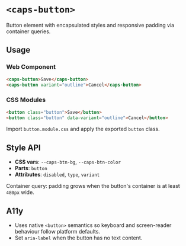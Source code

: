# `<caps-button>`

Button element with encapsulated styles and responsive padding via container queries.

## Usage

### Web Component

```html
<caps-button>Save</caps-button>
<caps-button variant="outline">Cancel</caps-button>
```

### CSS Modules

```html
<button class="button">Save</button>
<button class="button" data-variant="outline">Cancel</button>
```

Import `button.module.css` and apply the exported `button` class.

## Style API

- **CSS vars**: `--caps-btn-bg`, `--caps-btn-color`
- **Parts**: `button`
- **Attributes**: `disabled`, `type`, `variant`

Container query: padding grows when the button's container is at least `480px` wide.

## A11y

- Uses native `<button>` semantics so keyboard and screen-reader behaviour follow platform defaults.
- Set `aria-label` when the button has no text content.
